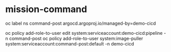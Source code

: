 # mission-command



oc label ns command-post argocd.argoproj.io/managed-by=demo-cicd


oc policy add-role-to-user edit system:serviceaccount:demo-cicd:pipeline -n command-post
oc policy add-role-to-user system:image-puller system:serviceaccount:command-post:default -n demo-cicd

 